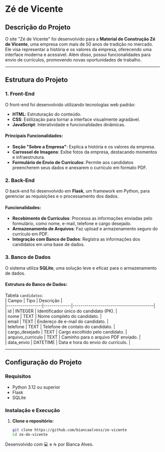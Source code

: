 # Zé de Vicente  

## Descrição do Projeto  
O site "Zé de Vicente" foi desenvolvido para a **Material de Construção Zé de Vicente**, uma empresa com mais de 50 anos de tradição no mercado. Ele visa representar a história e os valores da empresa, oferecendo uma interface moderna e acessível. Além disso, possui funcionalidades para envio de currículos, promovendo novas oportunidades de trabalho.

---

## Estrutura do Projeto  

### **1. Front-End**  
O front-end foi desenvolvido utilizando tecnologias web padrão:  
- **HTML**: Estruturação do conteúdo.  
- **CSS**: Estilização para tornar a interface visualmente agradável.  
- **JavaScript**: Interatividade e funcionalidades dinâmicas.

#### Principais Funcionalidades:
- **Seção "Sobre a Empresa"**: Explica a história e os valores da empresa.  
- **Carrossel de Imagens**: Exibe fotos da empresa, destacando momentos e infraestrutura.  
- **Formulário de Envio de Currículos**: Permite aos candidatos preencherem seus dados e anexarem o currículo em formato PDF.  

### **2. Back-End**  
O back-end foi desenvolvido em **Flask**, um framework em Python, para gerenciar as requisições e o processamento dos dados.  

#### Funcionalidades:
- **Recebimento de Currículos**: Processa as informações enviadas pelo formulário, como nome, e-mail, telefone e cargo desejado.  
- **Armazenamento de Arquivos**: Faz upload e armazenamento seguro do currículo em PDF.  
- **Integração com Banco de Dados**: Registra as informações dos candidatos em uma base de dados.  

### **3. Banco de Dados**  
O sistema utiliza **SQLite**, uma solução leve e eficaz para o armazenamento de dados.  

#### Estrutura do Banco de Dados:  
Tabela `candidatos`:  
| Campo           | Tipo         | Descrição                               |  
|------------------|--------------|-----------------------------------------|  
| id              | INTEGER      | Identificador único do candidato (PK). |  
| nome            | TEXT         | Nome completo do candidato.            |  
| email           | TEXT         | Endereço de e-mail do candidato.       |  
| telefone        | TEXT         | Telefone de contato do candidato.      |  
| cargo_desejado  | TEXT         | Cargo escolhido pelo candidato.        |  
| arquivo_curriculo | TEXT       | Caminho para o arquivo PDF enviado.    |  
| data_envio      | DATETIME     | Data e hora do envio do currículo.     |  

---

## Configuração do Projeto  

### **Requisitos**  
- Python 3.12 ou superior  
- Flask  
- SQLite  

### **Instalação e Execução**  
1. **Clone o repositório:**  
   ```bash
   git clone https://github.com/biancaalvess/ze-vicente
   cd ze-de-vicente


Desenvolvido com 💻 e ☕ por Bianca Alves.
